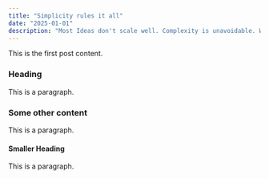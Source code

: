 ```yaml
---
title: "Simplicity rules it all"
date: "2025-01-01"
description: "Most Ideas don't scale well. Complexity is unavoidable. We as humans tend to always arrive at the same amount of risk we are taking. Introduce seatbelts and people will drive less safely."
---
```


This is the first post content.

### Heading

This is a paragraph.

### Some other content

This is a paragraph.

#### Smaller Heading

This is a paragraph.